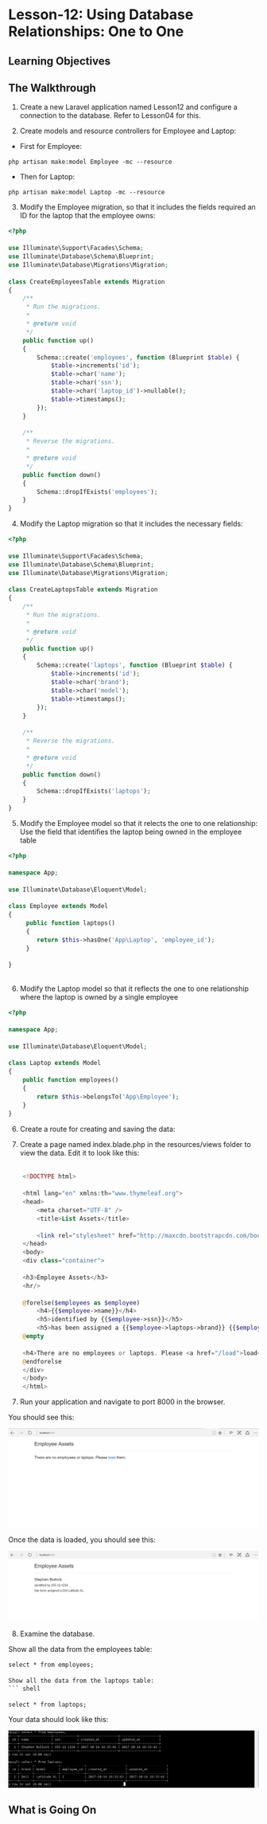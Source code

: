 <!-- enter lesson number and title below separated by hyphen-->
# Lesson-12: Using Database Relationships: One to One  

## Learning Objectives

## The Walkthrough

1. Create a new Laravel application named Lesson12 and configure a connection to the database. Refer to Lesson04 for this. 

2. Create models and resource controllers for Employee and Laptop: 

* First for Employee: 
``` shell 
php artisan make:model Employee -mc --resource 
```

* Then for Laptop:

``` shell 
php artisan make:model Laptop -mc --resource 
```

3. Modify the Employee migration, so that it includes the fields required an ID for the laptop that the employee owns: 
``` php 
<?php

use Illuminate\Support\Facades\Schema;
use Illuminate\Database\Schema\Blueprint;
use Illuminate\Database\Migrations\Migration;

class CreateEmployeesTable extends Migration
{
    /**
     * Run the migrations.
     *
     * @return void
     */
    public function up()
    {
        Schema::create('employees', function (Blueprint $table) {
            $table->increments('id');
            $table->char('name');
            $table->char('ssn');
            $table->char('laptop_id')->nullable();
            $table->timestamps();
        });
    }

    /**
     * Reverse the migrations.
     *
     * @return void
     */
    public function down()
    {
        Schema::dropIfExists('employees');
    }
}

```

4. Modify the Laptop migration so that it includes the necessary fields:

``` php 
<?php

use Illuminate\Support\Facades\Schema;
use Illuminate\Database\Schema\Blueprint;
use Illuminate\Database\Migrations\Migration;

class CreateLaptopsTable extends Migration
{
    /**
     * Run the migrations.
     *
     * @return void
     */
    public function up()
    {
        Schema::create('laptops', function (Blueprint $table) {
            $table->increments('id');
            $table->char('brand');
            $table->char('model');
            $table->timestamps();
        });
    }

    /**
     * Reverse the migrations.
     *
     * @return void
     */
    public function down()
    {
        Schema::dropIfExists('laptops');
    }
}


```

5. Modify the Employee model so that it relects the one to one relationship: 
Use the field that identifies the laptop being owned in the employee table

``` php 
<?php

namespace App;

use Illuminate\Database\Eloquent\Model;

class Employee extends Model
{
     public function laptops()
     {
     	return $this->hasOne('App\Laptop', 'employee_id');
     }
     
}



```


6. Modify the Laptop model so that it reflects the one to one relationship where the laptop is owned by a single employee

``` php 
<?php

namespace App;

use Illuminate\Database\Eloquent\Model;

class Laptop extends Model
{
    public function employees()
    {
    	return $this->belongsTo('App\Employee');
    }
}
```

6. Create a route for creating and saving the data: 

7. Create a page named index.blade.php in the resources/views folder to view the data. Edit it to look like this:

```php 

	<!DOCTYPE html>

	<html lang="en" xmlns:th="www.thymeleaf.org">
	<head>
	    <meta charset="UTF-8" />
	    <title>List Assets</title>

	    <link rel="stylesheet" href="http://maxcdn.bootstrapcdn.com/bootstrap/3.3.7/css/bootstrap.min.css" integrity="sha384-BVYiiSIFeK1dGmJRAkycuHAHRg32OmUcww7on3RYdg4Va+PmSTsz/K68vbdEjh4u" crossorigin="anonymous"/>
	</head>
	<body>
	<div class="container">

	<h3>Employee Assets</h3>
	<hr/>

	@forelse($employees as $employee)
		<h4>{{$employee->name}}</h4>
		<h5>identified by {{$employee->ssn}}</h5>
		<h5>has been assigned a {{$employee->laptops->brand}} {{$employee->laptops->model}}</h5>
	@empty 

	<h4>There are no employees or laptops. Please <a href="/load">load</a> them. </h4>
	@endforelse 
	</div>
	</body>
	</html>
```

7. Run your application and navigate to port 8000 in the browser. 

You should see this:

![Employee Assets without data ](img/noemployeeassets.png)

Once the data is loaded, you should see this:

![Employee Assets with data](img/employeeasset.png)


8. Examine the database. 

Show all the data from the employees table: 
``` shell 
select * from employees; 

Show all the data from the laptops table:
``` shell 

select * from laptops; 
``` 

Your data should look like this:

![Employee Data](img/onetoonedb.png)

## What is Going On
